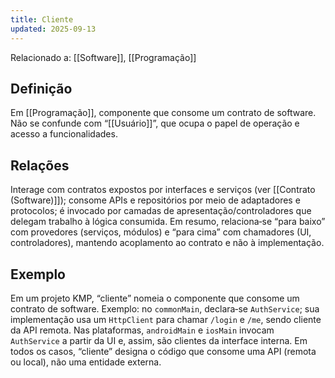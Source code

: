 ```yaml
---
title: Cliente
updated: 2025-09-13
---
```

Relacionado a: [[Software]], [[Programação]] 

## Definição

Em [[Programação]], componente que consome um contrato de software. Não se confunde com “[[Usuário]]”, que ocupa o papel de operação e acesso a funcionalidades.

## Relações

Interage com contratos expostos por interfaces e serviços (ver [[Contrato (Software)]]); consome APIs e repositórios por meio de adaptadores e protocolos; é invocado por camadas de apresentação/controladores que delegam trabalho à lógica consumida. Em resumo, relaciona‑se “para baixo” com provedores (serviços, módulos) e “para cima” com chamadores (UI, controladores), mantendo acoplamento ao contrato e não à implementação.

## Exemplo

Em um projeto KMP, “cliente” nomeia o componente que consome um contrato de software. Exemplo: no `commonMain`, declara‑se `AuthService`; sua implementação usa um `HttpClient` para chamar `/login` e `/me`, sendo cliente da API remota. Nas plataformas, `androidMain` e `iosMain` invocam `AuthService` a partir da UI e, assim, são clientes da interface interna. Em todos os casos, “cliente” designa o código que consome uma API (remota ou local), não uma entidade externa.
